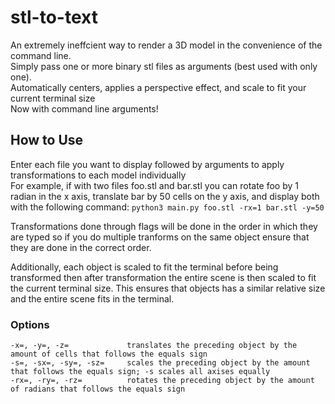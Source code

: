 # stl-to-text
An extremely ineffcient way to render a 3D model in the convenience of the command line.  
Simply pass one or more binary stl files as arguments (best used with only one).  
Automatically centers, applies a perspective effect, and scale to fit your current terminal size  
Now with command line arguments!
## How to Use
Enter each file you want to display followed by arguments to apply transformations to each model individually  
For example, if with two files foo.stl and bar.stl you can rotate foo by 1 radian in the x axis, translate bar by 50 cells on the y axis, and display both with the following command: `python3 main.py foo.stl -rx=1 bar.stl -y=50`

Transformations done through flags will be done in the order in which they are typed so if you do multiple tranforms on the same object ensure that they are done in the correct order.

Additionally, each object is scaled to fit the terminal before being transformed then after transformation the entire scene is then scaled to fit the current terminal size. This ensures that objects has a similar relative size and the entire scene fits in the terminal.
### Options
```
-x=, -y=, -z=             translates the preceding object by the amount of cells that follows the equals sign
-s=, -sx=, -sy=, -sz=     scales the preceding object by the amount that follows the equals sign; -s scales all axises equally
-rx=, -ry=, -rz=          rotates the preceding object by the amount of radians that follows the equals sign
```
